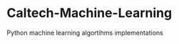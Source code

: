Caltech-Machine-Learning
========================

Python machine learning algortihms implementations
